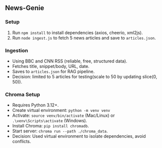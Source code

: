 ## News-Genie

### Setup
1. Run `npm install` to install dependencies (axios, cheerio, xml2js).
2. Run `node ingest.js` to fetch 5 news articles and save to `articles.json`.

### Ingestion
- Using BBC and CNN RSS (reliable, free, structured data).
- Fetches title, snippet/body, URL, date.
- Saves to `articles.json` for RAG pipeline.
- Decision: limited to 5 articles for testing(scale to 50 by updating slice(0, 50)).

### Chroma Setup
- Requires Python 3.12+.
- Create virtual environment: `python -m venv venv`
- Activate: `source venv/bin/activate` (Mac/Linux) or `.\venv\Scripts\activate` (Windows).
- Install Chroma: `pip install chromadb`.
- Start server: `chroma run --path ./chroma_data`.
- Decision: Used virtual environment to isolate dependencies, avoid conflicts.